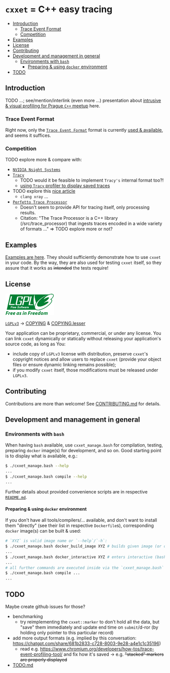# `cxxet` = C++ easy tracing

<!--
https://docs.github.com/en/get-started/writing-on-github/getting-started-with-writing-and-formatting-on-github/basic-writing-and-formatting-syntax#section-links
-->

* [Introduction](#introduction)
  * [Trace Event Format](#trace-event-format)
  * [Competition](#competition)
* [Examples](#examples)
* [License](#license)
* [Contributing](#contributing)
* [Development and management in general](#development-and-management-in-general)
  * [Environments with `bash`](#environments-with-bash)
    * [Preparing & using `docker` environment](#preparing--using-docker-environment)
* [TODO](#todo)

## Introduction

TODO ...; see/mention/interlink (even more ...) presentation about [intrusive & visual profiling for Prague `C++` meetup](https://github.com/Ruzovej/visual_and_intrusive_profiling_presentation) here.

### Trace Event Format

Right now, only the [`Trace Event Format`](https://docs.google.com/document/d/1CvAClvFfyA5R-PhYUmn5OOQtYMH4h6I0nSsKchNAySU) format is currently [used & available](doc/UsingTraceEventFormat.md), and seems it suffices.

### Competition

TODO explore more & compare with:

* [`NVIDIA Nsight Systems`](https://developer.nvidia.com/nsight-systems)
* [`Tracy`](https://github.com/wolfpld/tracy)
  * TODO would it be feasible to implement `Tracy's` internal format too?!
  * [using `Tracy` profiler to display saved traces](doc/UsingTracyProfiler.md)
* TODO explore this [nice article](https://igortodorovskiibm.github.io/blog/2024/09/19/tracing/)
  * `clang xray` ...
* [`Perfetto Trace Processor`](https://perfetto.dev/docs/analysis/trace-processor)
  * Doesn't seem to provide API for tracing itself, only processing results.
  * Citation: "The Trace Processor is a C++ library (/src/trace_processor) that ingests traces encoded in a wide variety of formats ..." => TODO explore more or not?

## Examples

[Examples are here](examples/README.md). They should sufficiently demonstrate how to use `cxxet` in your code. By the way, they are also used for testing `cxxet` itself, so they assure that it works as ~~intended~~ the tests require!

## License

![LGPLv3 image](doc/lgplv3-with-text-154x68.png)

[`LGPLv3`](https://www.gnu.org/licenses/lgpl-3.0.html) -> [COPYING](COPYING) & [COPYING.lesser](COPYING.LESSER)

Your application can be proprietary, commercial, or under any license. You can link `cxxet` dynamically or statically without releasing your application's source code, as long as You:

* include copy of `LGPLv3` license with distribution, preserve `cxxet`'s copyright notices and allow users to replace `cxxet` (provide your object files or ensure dynamic linking remains possible);
* if you modify `cxxet` itself, those modifications must be released under `LGPLv3`.

## Contributing

Contributions are more than welcome! See [CONTRIBUTING.md](CONTRIBUTING.md) for details.

## Development and management in general

### Environments with `bash`

When having `bash` available, use `cxxet_manage.bash` for compilation, testing, preparing `docker` image(s) for development, and so on. Good starting point is to display what is available, e.g.:

```bash
$ ./cxxet_manage.bash --help
...
$ ./cxxet_manage.bash compile --help
...
```

Further details about provided convenience scripts are in respective [`README.md`](scripts/README.md).

#### Preparing & using `docker` environment

If you don't have all tools/compilers/... available, and don't want to install them "directly" (see their list in respective `Dockerfile`s), corresponding `docker` image(s) can be built & used:

```bash
# `XYZ` is valid image name or `--help`/`-h`:
$ ./cxxet_manage.bash docker_build_image XYZ # builds given image (or displays help ...)
...
$ ./cxxet_manage.bash docker_interactive XYZ # enters interactive (bash) shell in it (or displays help ...)
...
# all further commands are executed inside via the `cxxet_manage.bash` script too, e.g.:
$ ./cxxet_manage.bash compile ...
...
```

## TODO

Maybe create github issues for those?

* benchmarking
  * try reimplementing the `cxxet::marker` to don't hold all the data, but "save" them immediately and update end time on `submit`/d-ror (by holding only pointer to this particular record)
* add more output formats (e.g. implied by this conversation: <https://chatgpt.com/share/681b2833-c728-8003-9e28-a4e1c1c35196>)
  * read e.g. <https://www.chromium.org/developers/how-tos/trace-event-profiling-tool/> and fix how it's saved -> e.g. ~~"stacked" markers are properly displayed~~
* [TODO.md](doc/TODO.md)
